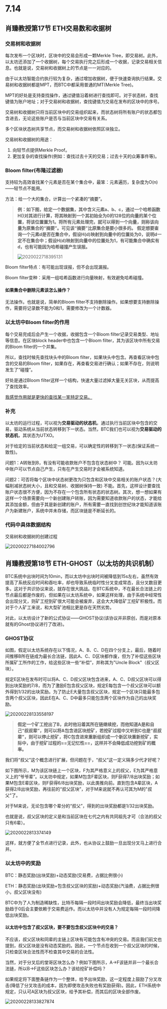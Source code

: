 # 7.14	

## 肖臻教授第17节 ETH交易数和收据树

### **交易树和收据树**

每次发布一个区块时，区块中的交易会形成一颗Merkle Tree，即交易树。此外，以太坊还添加了一个收据树，每个交易执行完之后形成一个收据，记录交易相关信息。也就是说，交易树和收据树上的节点是一一对应的。

由于以太坊智能合约执行较为复杂，通过增加收据树，便于快速查询执行结果。交易树和收据树都是MPT，而BTC中都采用普通的MT(Merkle Tree)。

MPT的好处是支持查找操作，通过键值沿着树进行查找即可。对于状态树，查找键值为账户地址；对于交易树和收据树，查找键值为交易在发布的区块中的序号。

交易树和收据树只将当前区块中的交易组织起来，而状态树将所有账户的状态都包含进去，无论这些账户是否与当前区块中交易有关系。

多个区块状态树共享节点，而交易树和收据树依照区块独立。

交易树和收据树的用途：

1. 向轻节点提供Merkle Proof。
2. 更加复杂的查找操作(例如：查找过去十天的交易；过去十天的众筹事件等)。

### **Bloom filter(布隆过滤器)**

支持较为高效查找某个元素是否在某个集合中，最笨：元素遍历，复杂度为O(n)——轻节点不能用。

方法：给一个大的集合，计算出一个紧凑的“摘要”。

> **例：如下图，给定一个数据集，其中含义元素a、b、c，通过一个哈希函数H()对其进行计算，将其映射到一个其初始全为0的128位的向量的某个位置，将该位置置为1。将所有元素处理完，就可以得到一个向量，则称该向量为原集合的“摘要”。可见该“摘要”比原集合是要小很多的。**
> **假定想要查询一个元素d是否在集合中，假设H(d)映射到向量中的位置处为0，说明d一定不在集合中；假设H(d)映射到向量中的位置处为1，有可能集合中确实有d，也有可能因为哈希碰撞产生误报。**
>
> ![2020022718395131](../assets/7.14/2020022718395131.png)

Bloom filter特点：有可能出现误报，但不会出现漏报。

Bloom filter变种：采用一组哈希函数进行向量映射，有效避免哈希碰撞。

#### 如果集合中删除元素该怎么操作？

无法操作。也就是说，简单的Bloom filter不支持删除操作。如果想要支持删除操作，需要将记录数不能为0和1，需要修改为一个计数器。

### **以太坊中Bloom filter的作用**

每个交易完成后会产生一个收据，收据包含一个Bloom filter记录交易类型、地址等信息。在区块block header中也包含一个Bloom filter，其为该区块中所有交易的Bloom filter的一个并集。

所以，查找时候先查找块头中的Bloom filter，如果块头中包含。再查看区块中包含的交易的Bloom filter，如果存在，再查看交易进行确认；如果不存在，则说明发生了“碰撞”。

好处是通过Bloom filter这样一个结构，快速大量过滤掉大量无关区块，从而提高了查找效率。

<u>我感觉作用就是更快的查找某一笔特定交易。</u>

### **补充**

以太坊的运行过程，可以视为**交易驱动的状态机**，通过执行当前区块中包含的交易，驱动系统从当前状态转移到下一状态。当然，BTC我们也可以视为**交易驱动的状态机**，其状态为UTXO。

对于给定的当前状态和给定一组交易，可以确定性的转移到下一状态(保证系统一致性)。

问题1：A转账到B，有没有可能收款账户不包含在状态树中？
可能。因为以太坊中账户可以节点自己产生，只有在产生交易时才会被系统知道。

问题2：可否将每个区块中状态树更改为只包含和区块中交易相关的账户状态？(大幅削减状态树大小，且和交易树、收据树保持一致)
不能。首先，这样设计要查找账户状态很不方便，因为不存在一个包含所有状态的状态树。其次，想一想如果有这样一个场景需要向一个新创建账户转账，因为需要知道收款账户的状态，才能给其添加金额，但由于其是新创建的账户，所有需要一直找到创世纪块才能知道该账户为新建账户，系统中并未存储，而区块链是不断延长的。

### **代码中具体数据结构**

 交易树和收据树的创建过程

![20200227184002796](../assets/7.14/20200227184002796.png)

## 肖臻教授第18节 ETH-GHOST（以太坊的共识机制）



BTC系统中出块时间为10min，而以太坊中出块时间被降低到15s左右，虽然有效提高了系统反应时间和吞吐率，却也导致系统临时性分叉变成常态，且分叉数目更多。这对于共识协议来说，就存在很大挑战。在BTC系统中，不在最长合法链上的节点最后都是作废的，但如果在以太坊系统中，如果这样处理，由于系统中经常性会出现分叉，则矿工挖到矿很大可能会被废弃，这会大大降低矿工挖矿积极性。而对于个人矿工来说，和大型矿池相比更是存在天然劣势。

对此，以太坊设计了新的公式协议——GHOST协议(该协议并非原创，而是对原本就有的Ghost协议进行了改进)。

### **GHOST协议**

如图，假定以太坊系统存在以下情况，A、B、C、D在四个分支上，最后，随着时间推移B所在链成为最长合法链，因此A、C、D区块都作废，但为了补偿这些区块所属矿工所作的工作，给这些区块一些“补偿”，并称其为"Uncle Block"（叔父区块）。

规定E区块在发布时可以将A、C、D叔父区块包含进来，A、C、D叔父区块可以得到出块奖励的7/8，而为了激励E包含叔父区块，规定E每包含一个叔父区块可以额外得到1/32的出块奖励。为了防止E大量包含叔父区块，规定一个区块只能最多包含两个叔父区块，因此E在A、C、D中最多只能包含两个区块作为自己的出块奖励。

![20200228133558197](../assets/7.14/20200228133558197.png)

> **假定一个矿工挖出了B，此时他沿着其所在链继续挖，而他知道A是和自己“叔叔辈”，则可以将A包含进区块挖矿，若挖矿过程中又听到C也是“叔叔辈”，则可以停止挖矿，将C包含进来重新组织成一个新区块重新挖矿，实际中，由于挖矿过程的==无记忆性==，这样并不会降低成功挖到矿的概率。**

我们将“叔父”这个概念进行扩展，但问题在于，“叔父”这一定义隔多少代才好呢？

如下图所示，M为该区块链上一个区块，F为其严格意义上的叔父，E为其严格意义上的“爷爷辈”。以太坊中规定，如果M包含F辈区块，则F获得7/8出块奖励；如果M包含E辈区块，则F获得6/8出块奖励，以此类推向前。直到包含A辈区块，A获得2/8出块奖励，再往前的“叔父区块”，对于M来说就不再认可其为M的"叔父"了。

对于M来说，无论包含哪个辈分的“叔父”，得到的出块奖励都是1/32出块奖励。

也就是说，叔父区块的定义是和当前区块在七代之内有共同祖先才可（合法的叔父只有6辈）。

![2020022813374149](../assets/7.14/2020022813374149.png)

这样，就方便了全节点进行记录，此外，也从协议上鼓励一旦出现分叉马上进行合并。

### **以太坊中的奖励**

BTC：静态奖励(出块奖励)+动态奖励(交易费，占据比例很小)

ETH：静态奖励(出块奖励+包含叔父区块的奖励)+动态奖励(汽油费，占据比例很小，叔父区块没有)

BTC中为了人为制造稀缺性，比特币每隔一段时间出块奖励会降低，最终当出块奖励趋于0后会主要依赖于交易费运作。而以太坊中并没有人为规定每隔一段时间降低出块奖励。

#### 以太坊中包含了叔父区块，要不要包含叔父区块中的交易？

不应该，叔父区块和同辈的主链上区块有可能包含有冲突的交易。而且我们前文也提到，叔父区块是没有动态奖励的。因此，一个节点在收到一个叔父区块的时候，只检查区块合法性而不检查其中交易的合法性。

当然，对于分叉后的堂哥区块怎么办？例如下图所示，A->F该链并非一个最长合法链，所以B->F这些区块怎么办？该给挖矿补偿吗？

如果规定将下面整条链作为一个整体，给予出块奖励，这一定程度上鼓励了分叉攻击(降低了分叉攻击的成本，因为即使攻击失败也有奖励获得)。因此，ETH系统中规定，只认可A区块为叔父区块，给予其补偿，而其后的区块全部作废。

![20200228133827874](../assets/7.14/20200228133827874.png)

## 